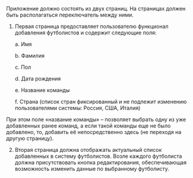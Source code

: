 Приложение должно состоять из двух страниц. На страницах должен быть располагаться переключатель между ними.

1. Первая страница предоставляет пользователю функционал добавления футболистов и содержит следующие поля:

    a. Имя
    
    b. Фамилия
    
    c. Пол
    
    d. Дата рождения
    
    e. Название команды
    
    f. Страна (список стран фиксированный и не подлежит изменению пользователями системы: Россия, США, Италия)
    
При этом поле «название команды» – позволяет выбрать одну из уже добавленных ранее команд, а если такой команды еще не было добавлено, то, добавить её непосредственно здесь (не переходя на другую страницу).

2. Вторая страница должна отображать актуальный список добавленных в систему футболистов. Возле каждого футболиста должна присутствовать кнопка редактирования, обеспечивающая возможность изменить данные по выбранному футболисту.
